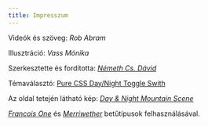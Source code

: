 ```yaml
---
title: Impresszum
---
```


Videók és szöveg: *Rob Abram*

Illusztráció: *Vass Mónika*

Szerkesztette és fordította: *[Németh Cs. Dávid](https://csokavar.hu/about)*

Témaválasztó: [Pure CSS Day/Night Toggle Swith](https://codepen.io/jasontyler/pen/qEXzOQ)

Az oldal tetején látható kép: *[Day & Night Mountain Scene](https://commons.wikimedia.org/wiki/File:Day_%26_Night_Mountain_Scene.svg)*

*[Francois One](https://fonts.google.com/specimen/Francois+One)* és *[Merriwether](https://fonts.google.com/specimen/Merriweather)* betűtípusok felhasználásával.

